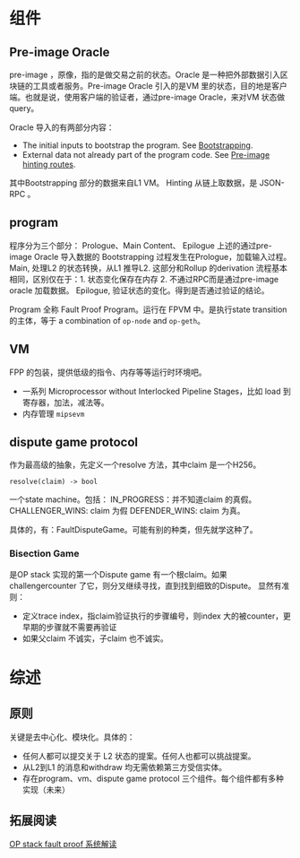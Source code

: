 # 组件
## Pre-image Oracle

pre-image ，原像，指的是做交易之前的状态。Oracle 是一种把外部数据引入区块链的工具或者服务。Pre-image Oracle 引入的是VM 里的状态，目的地是客户端。也就是说，使用客户端的验证者，通过pre-image Oracle，来对VM 状态做query。

Oracle 导入的有两部分内容：

- The initial inputs to bootstrap the program. See [Bootstrapping](https://specs.optimism.io/fault-proof/index.html#bootstrapping).
- External data not already part of the program code. See [Pre-image hinting routes](https://specs.optimism.io/fault-proof/index.html#pre-image-hinting-routes).

其中Bootstrapping 部分的数据来自L1 VM。
Hinting 从链上取数据，是 JSON-RPC 。
## program

程序分为三个部分：
Prologue、Main Content、 Epilogue
上述的通过pre-image Oracle 导入数据的 Bootstrapping 过程发生在Prologue，加载输入过程。
Main, 处理L2 的状态转换，从L1 推导L2. 这部分和Rollup 的derivation 流程基本相同，区别仅在于：1. 状态变化保存在内存 2. 不通过RPC而是通过pre-image oracle 加载数据。
Epilogue, 验证状态的变化。得到是否通过验证的结论。

Program 全称 Fault Proof Program。运行在 FPVM 中。是执行state transition 的主体，等于 a combination of `op-node` and `op-geth`。

## VM
FPP 的包装，提供低级的指令、内存等等运行时环境吧。
- 一系列 Microprocessor without Interlocked Pipeline Stages，比如 load 到寄存器，加法，减法等。
- 内存管理 `mipsevm`


## dispute game protocol

作为最高级的抽象，先定义一个resolve 方法，其中claim 是一个H256。
```
resolve(claim) -> bool
```

一个state machine。包括：
IN_PROGRESS：并不知道claim 的真假。
CHALLENGER_WINS: claim 为假
DEFENDER_WINS: claim 为真。

具体的，有：FaultDisputeGame。可能有别的种类，但先就学这种了。
### Bisection Game
是OP stack 实现的第一个Dispute game
 有一个根claim。如果challengercounter 了它，则分叉继续寻找，直到找到细致的Dispute。
 显然有准则：
 - 定义trace index，指claim验证执行的步骤编号，则index 大的被counter，更早期的步骤就不需要再验证
 - 如果父claim 不诚实，子claim 也不诚实。

# 综述
## 原则
关键是去中心化、模块化。具体的：
- 任何人都可以提交关于 L2 状态的提案。任何人也都可以挑战提案。
- 从L2到L1 的消息和withdraw 均无需依赖第三方受信实体。
- 存在program、vm、dispute  game protocol 三个组件。每个组件都有多种实现（未来）

## 拓展阅读
[OP stack fault proof 系统解读](https://cloud.tencent.cn/developer/news/1203409 )
